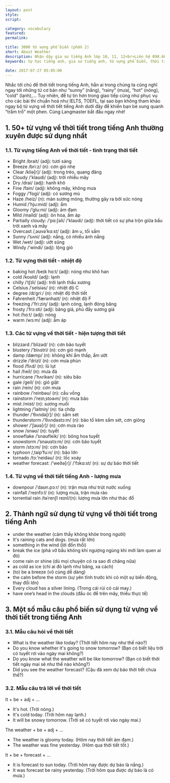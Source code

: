 ```yaml
---
layout: post
style:
script:

category: vocabulary
featured:
permalink:

title: 3000 từ vựng phổ biến (phần 2)
short: About Weather
description: Nhận dậy gia sư tiếng Anh lớp 10, 11, 12<br>Liên hệ 098.66.77.99.3<br>Anh Thịnh
keywords: tự học tiếng anh, gia sư tiếng anh, từ vựng phổ biến, thời tiết, vocabulary, weather

date: 2017-07-27 05:05:00
---
```


Nhắc tới chủ đề thời tiết trong tiếng Anh, hẳn ai trong chúng ta cũng nghĩ ngay tới những từ cơ bản như “sunny” (nắng), “rainy” (mưa), “hot" (nóng), “cold" (lạnh),... Tuy nhiên, để tự tin hơn trong giao tiếp cũng như phục vụ cho các bài thi chuẩn hoá như IELTS, TOEFL, tại sao bạn không tham khảo ngay bộ từ vựng về thời tiết tiếng Anh dưới đây để khiến bạn bè xung quanh “trầm trồ" một phen. Cùng Langmaster bắt đầu ngay nhé!

## 1. 50+ từ vựng về thời tiết trong tiếng Anh thường xuyên được sử dụng nhất

### 1.1. Từ vựng tiếng Anh về thời tiết - tình trạng thời tiết

- Bright /brait/ (adj): tươi sáng
- Breeze /bri:z/ (n): cơn gió nhẹ
- Clear /kliə[r]/ (adj): trong trẻo, quang đãng
- Cloudy /’klaʊdi/ (adj): trời nhiều mây
- Dry /drai/ (adj): hanh khô
- Fine /fain/ (adj): không mây, không mưa
- Foggy /’fɒgi/ (adj): có sương mù
- Haze /heiz/ (n): màn sương mỏng, thường gây ra bởi sức nóng
- Humid /’hju:mid/ (adj): ẩm
- Gloomy /’glu:mi/ (adj): ảm đạm
- Mild /maild/ (adj): ôn hòa, ấm áp
- Partially cloudy: /’pɑ:∫əli/ /’klaʊdi/ (adj): thời tiết có sự pha trộn giữa bầu trời xanh và mây
- Overcast /,əʊvə’kɑ:st/ (adj): âm u, tối sầm
- Sunny /’sʌni/ (adj): nắng, có nhiều ánh nắng
- Wet /wet/ (adj): ướt sũng
- Windy /’windi/ (adj): lộng gió

### 1.2. Từ vựng thời tiết - nhiệt độ

- baking hot /beɪk hɑːt/ (adj): nóng như khô han
- cold /koʊld/ (adj): lạnh
- chilly /ˈtʃɪli/ (adj): trời lạnh thấu xương
- Celsius /ˈselsiəs/ (n): nhiệt độ C
- degree /dɪˈɡriː/ (n): nhiệt độ thời tiết
- Fahrenheit /ˈfærənhaɪt/ (n): nhiệt độ F
- freezing /'fri:ziɳ/ (adj): lạnh cóng, lạnh đóng băng
- frosty /ˈfrɔːsti/ (adj): băng giá, phủ đầy sương giá  
- hot /hɑːt/ (adj): nóng
- warm /wɔ:m/ (adj): ấm áp

### 1.3. Các từ vựng về thời tiết - hiện tượng thời tiết

- blizzard /’blizəd/ (n): cơn bão tuyết
- blustery /’blʌstri/ (n): cơn gió mạnh
- damp /dæmp/ (n): không khí ẩm thấp, ẩm ướt
- drizzle /’drizl/ (n): cơn mưa phùn
- flood /flʌd/ (n): lũ lụt
- hail /heil/ (n): mưa đá
- hurricane /’hʌrikən/ (n): siêu bão
- gale /geil/ (n): gió giật
- rain /rein/ (n): cơn mưa
- rainbow /’reinbəʊ/ (n): cầu vồng
- rainstorm /ˈreɪnˌstoɚm/ (n): mưa bão
- mist /mist/ (n): sương muối
- lightning /’laitniη/ (n): tia chớp
- thunder /’θʌndə[r]/ (n): sấm sét
- thunderstorm  /’θʌndəstɔ:m/ (n): bão tố kèm sấm sét, cơn giông
- shower /’∫aʊə[r]/ (n): cơn mưa rào
- snow /snəʊ/ (n): tuyết
- snowflake /’snəʊfleik/ (n): bông hoa tuyết
- snowstorm /’snəʊstɔ:m/ (n): cơn bão tuyết
- storm /stɔ:m/ (n): cơn bão
- typhoon /,taip’fu:n/ (n): bão lớn
- tornado /tɔ:’neidəʊ/ (n): lốc xoáy
- weather forecast: /’weðə[r]/ /’fɔkɑ:st/ (n): sự dự báo thời tiết

### 1.4. Từ vựng về thời tiết tiếng Anh - lượng mưa

- downpour /ˈdaʊn.pɔːr/ (n): trận mưa như trút nước xuống
- rainfall /ˈreɪnfɔːl/ (n): lượng mưa, trận mưa rào
- torrential rain /təˈrenʃl reɪnl/(n): lượng mưa lớn như thác đổ

## 2. Thành ngữ sử dụng từ vựng về thời tiết trong tiếng Anh

- under the weather (cảm thấy không khỏe trong người)
- It's raining cats and dogs. (mưa rất lớn)
- something in the wind (lời đồn thổi)
- break the ice (phá vỡ bầu không khí ngượng ngùng khi mới làm quen ai đó)
- come rain or shine (dù mọi chuyện có ra sao đi chăng nữa)
- as cold as ice (chỉ ai đó lạnh như băng, xa cách)
- (to) be a breeze (vô cùng dễ dàng)
- the calm before the storm (sự yên tĩnh trước khi có một sự biến động, thay đổi lớn)
- Every cloud has a silver lining. (Trong cái rủi có cái may.)
- have one’s head in the clouds (đầu óc để trên mây, thiếu thực tế)

## 3. Một số mẫu câu phổ biến sử dụng từ vựng về thời tiết trong tiếng Anh

### 3.1. Mẫu câu hỏi về thời tiết

- What is the weather like today? (Thời tiết hôm nay như thế nào?)
- Do you know whether it's going to snow tomorrow? (Bạn có biết liệu trời có tuyết rơi vào ngày mai không?)
- Do you know what the weather will be like tomorrow? (Bạn có biết thời tiết ngày mai sẽ như thế nào không?)
- Did you see the weather forecast? (Cậu đã xem dự báo thời tiết chưa thế?)

### 3.2. Mẫu câu trả lời về thời tiết

It + be + adj + ...

- It's hot. (Trời nóng.)
- It's cold today. (Trời hôm nay lạnh.)
- It will be snowy tomorrow. (Trời sẽ có tuyết rơi vào ngày mai.)

The weather + be + adj + ...

- The weather is gloomy today. (Hôm nay thời tiết ảm đạm.)
- The weather was fine yesterday. (Hôm qua thời tiết tốt.)

It + be + forecast + ...

- It is forecast to sun today. (Trời hôm nay được dự báo là nắng.) 
- It was forecast be rainy yesterday. (Trời hôm qua được dự báo là có mưa.)
